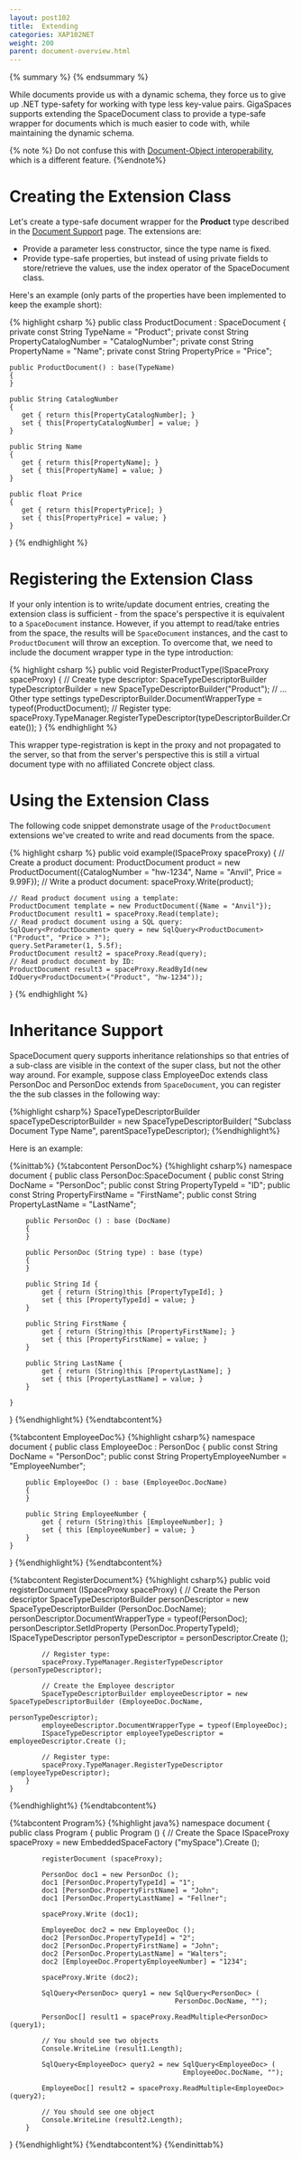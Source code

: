 ```yaml
---
layout: post102
title:  Extending
categories: XAP102NET
weight: 200
parent: document-overview.html
---
```


{% summary %} {% endsummary %}

While documents provide us with a dynamic schema, they force us to give up .NET type-safety for working with type less key-value pairs. GigaSpaces supports extending the SpaceDocument class to provide a type-safe wrapper for documents which is much easier to code with, while maintaining the dynamic schema.

{% note %}
Do not confuse this with [Document-Object interoperability](./document-object-interoperability.html), which is a different feature.
{%endnote%}

# Creating the Extension Class

Let's create a type-safe document wrapper for the **Product** type described in the [Document Support](./document-api.html) page. The extensions are:

- Provide a parameter less constructor, since the type name is fixed.
- Provide type-safe properties, but instead of using private fields to store/retrieve the values, use the index operator of the SpaceDocument class.

Here's an example (only parts of the properties have been implemented to keep the example short):

{% highlight csharp %}
public class ProductDocument : SpaceDocument
{
    private const String TypeName = "Product";
    private const String PropertyCatalogNumber = "CatalogNumber";
    private const String PropertyName = "Name";
    private const String PropertyPrice = "Price";

    public ProductDocument() : base(TypeName)
    {
    }

    public String CatalogNumber
    {
       get { return this[PropertyCatalogNumber]; }
       set { this[PropertyCatalogNumber] = value; }
    }

    public String Name
    {
       get { return this[PropertyName]; }
       set { this[PropertyName] = value; }
    }

    public float Price
    {
       get { return this[PropertyPrice]; }
       set { this[PropertyPrice] = value; }
    }
}
{% endhighlight %}

# Registering the Extension Class

If your only intention is to write/update document entries, creating the extension class is sufficient - from the space's perspective it is equivalent to a `SpaceDocument` instance. However, if you attempt to read/take entries from the space, the results will be `SpaceDocument` instances, and the cast to `ProductDocument` will throw an exception.
To overcome that, we need to include the document wrapper type in the type introduction:

{% highlight csharp %}
public void RegisterProductType(ISpaceProxy spaceProxy)
{
    // Create type descriptor:
    SpaceTypeDescriptorBuilder typeDescriptorBuilder = new SpaceTypeDescriptorBuilder("Product");
    // ... Other type settings
    typeDescriptorBuilder.DocumentWrapperType = typeof(ProductDocument);
    // Register type:
    spaceProxy.TypeManager.RegisterTypeDescriptor(typeDescriptorBuilder.Create());
}
{% endhighlight %}

This wrapper type-registration is kept in the proxy and not propagated to the server, so that from the server's perspective this is still a virtual document type with no affiliated Concrete object class.

# Using the Extension Class

The following code snippet demonstrate usage of the `ProductDocument` extensions we've created to write and read documents from the space.

{% highlight csharp %}
public void example(ISpaceProxy spaceProxy)
{
    // Create a product document:
    ProductDocument product = new ProductDocument({CatalogNumber = "hw-1234", Name = "Anvil", Price = 9.99F});
    // Write a product document:
    spaceProxy.Write(product);

    // Read product document using a template:
    ProductDocument template = new ProductDocument({Name = "Anvil"});
    ProductDocument result1 = spaceProxy.Read(template);
    // Read product document using a SQL query:
    SqlQuery<ProductDocument> query = new SqlQuery<ProductDocument>("Product", "Price > ?");
    query.SetParameter(1, 5.5f);
    ProductDocument result2 = spaceProxy.Read(query);
    // Read product document by ID:
    ProductDocument result3 = spaceProxy.ReadById(new IdQuery<ProductDocument>("Product", "hw-1234"));
}
{% endhighlight %}


# Inheritance  Support

SpaceDocument query supports inheritance relationships so that entries of a sub-class are visible in the context of the super class, but not the other way around. For example, suppose class EmployeeDoc extends class PersonDoc and PersonDoc extends from `SpaceDocument`, you can register
the the sub classes in the following way:

{%highlight csharp%}
SpaceTypeDescriptorBuilder spaceTypeDescriptorBuilder = new SpaceTypeDescriptorBuilder(
				"Subclass Document Type Name", parentSpaceTypeDescriptor);
{%endhighlight%}

Here is an example:

{%inittab%}
{%tabcontent PersonDoc%}
{%highlight csharp%}
namespace document
{
	public class PersonDoc:SpaceDocument
	{
		public const   String DocName = "PersonDoc";
		public const   String PropertyTypeId = "ID";
		public const   String PropertyFirstName = "FirstName";
		public const   String PropertyLastName = "LastName";

		public PersonDoc () : base (DocName)
		{
		}

		public PersonDoc (String type) : base (type)
		{
		}

		public String Id {
			get { return (String)this [PropertyTypeId]; }
			set { this [PropertyTypeId] = value; }
		}

		public String FirstName {
			get { return (String)this [PropertyFirstName]; }
			set { this [PropertyFirstName] = value; }
		}

		public String LastName {
			get { return (String)this [PropertyLastName]; }
			set { this [PropertyLastName] = value; }
		}

	}
}
{%endhighlight%}
{%endtabcontent%}

{%tabcontent EmployeeDoc%}
{%highlight csharp%}
namespace document
{
	public class EmployeeDoc : PersonDoc
	{
		public const   String DocName = "PersonDoc";
		public const   String PropertyEmployeeNumber = "EmployeeNumber";

		public EmployeeDoc () : base (EmployeeDoc.DocName)
		{
		}

		public String EmployeeNumber {
			get { return (String)this [EmployeeNumber]; }
			set { this [EmployeeNumber] = value; }
		}
	}
}
{%endhighlight%}
{%endtabcontent%}

{%tabcontent RegisterDocument%}
{%highlight csharp%}
		public void  registerDocument (ISpaceProxy spaceProxy)
		{
			// Create the Person descriptor
			SpaceTypeDescriptorBuilder personDescriptor = new SpaceTypeDescriptorBuilder (PersonDoc.DocName);
			personDescriptor.DocumentWrapperType = typeof(PersonDoc);
			personDescriptor.SetIdProperty (PersonDoc.PropertyTypeId);
			ISpaceTypeDescriptor personTypeDescriptor = personDescriptor.Create ();

			// Register type:
			spaceProxy.TypeManager.RegisterTypeDescriptor (personTypeDescriptor);

			// Create the Employee descriptor
			SpaceTypeDescriptorBuilder employeeDescriptor = new SpaceTypeDescriptorBuilder (EmployeeDoc.DocName,
				                                                personTypeDescriptor);
			employeeDescriptor.DocumentWrapperType = typeof(EmployeeDoc);
			ISpaceTypeDescriptor employeeTypeDescriptor = employeeDescriptor.Create ();

			// Register type:
			spaceProxy.TypeManager.RegisterTypeDescriptor (employeeTypeDescriptor);
		}
	}
{%endhighlight%}
{%endtabcontent%}

{%tabcontent Program%}
{%highlight java%}
namespace document
{
	public class Program
	{
		public Program ()
		{
			// Create the Space
			ISpaceProxy spaceProxy = new EmbeddedSpaceFactory ("mySpace").Create ();

			registerDocument (spaceProxy);

			PersonDoc doc1 = new PersonDoc ();
			doc1 [PersonDoc.PropertyTypeId] = "1";
			doc1 [PersonDoc.PropertyFirstName] = "John";
			doc1 [PersonDoc.PropertyLastName] = "Fellner";

			spaceProxy.Write (doc1);

			EmployeeDoc doc2 = new EmployeeDoc ();
			doc2 [PersonDoc.PropertyTypeId] = "2";
			doc2 [PersonDoc.PropertyFirstName] = "John";
			doc2 [PersonDoc.PropertyLastName] = "Walters";
			doc2 [EmployeeDoc.PropertyEmployeeNumber] = "1234";

			spaceProxy.Write (doc2);

			SqlQuery<PersonDoc> query1 = new SqlQuery<PersonDoc> (
				                             PersonDoc.DocName, "");

			PersonDoc[] result1 = spaceProxy.ReadMultiple<PersonDoc> (query1);

			// You should see two objects
			Console.WriteLine (result1.Length);

			SqlQuery<EmployeeDoc> query2 = new SqlQuery<EmployeeDoc> (
				                               EmployeeDoc.DocName, "");

			EmployeeDoc[] result2 = spaceProxy.ReadMultiple<EmployeeDoc> (query2);

			// You should see one object
			Console.WriteLine (result2.Length);
		}
}
{%endhighlight%}
{%endtabcontent%}
{%endinittab%}
